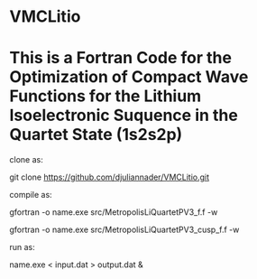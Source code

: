 # VMCLitio
# This is a Fortran Code for the Optimization of Compact Wave Functions for the Lithium Isoelectronic Suquence in the Quartet State (1s2s2p)

clone as:

git clone https://github.com/djuliannader/VMCLitio.git

compile as:

gfortran -o name.exe src/MetropolisLiQuartetPV3_f.f -w

gfortran -o name.exe src/MetropolisLiQuartetPV3_cusp_f.f -w

run as:

name.exe < input.dat > output.dat &
